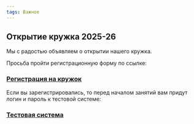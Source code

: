 ```yaml
---
tags: Важное
---
```

## Открытие кружка 2025-26
Мы с радостью объявляем о открытии нашего кружка.

Просьба пройти регистрационную форму по ссылке:

### [Регистрация на кружок](https://forms.yandex.ru/u/68d2cf88505690ebebc6ebb1)

Если вы зарегистрировались, то перед началом занятий вам придут логин и пароль к тестовой системе:

### [Тестовая система](https://blueprog.contest.codeforces.com/)
